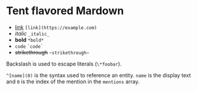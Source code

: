 # Tent flavored Mardown

- [link](https://example.com) `[link](https://example.com)`
- _italic_ `_italic_`
- **bold** `*bold*`
- `code` `` `code` ``
- ~~strikethrough~~ `~strikethrough~`

Backslash is used to escape literals (`\*foobar`).


`^[name](0)` is the syntax used to reference an entity. `name` is the display text and `0` is the index of the mention in the `mentions` array.
